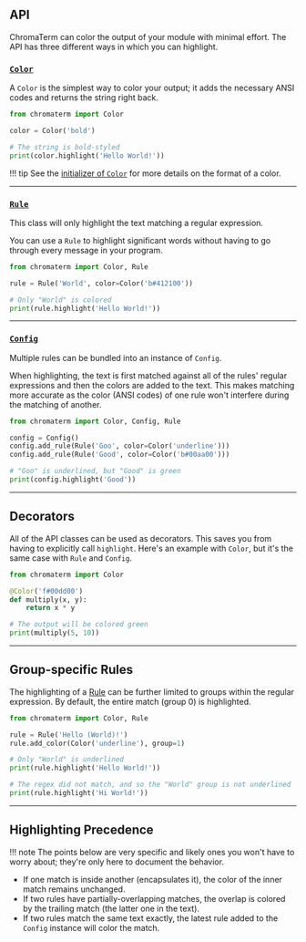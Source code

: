 ## API

ChromaTerm can color the output of your module with minimal effort. The API
has three different ways in which you can highlight.

### [`Color`](../color)

A `Color` is the simplest way to color your output; it adds the necessary ANSI
codes and returns the string right back.

```python
from chromaterm import Color

color = Color('bold')

# The string is bold-styled
print(color.highlight('Hello World!'))
```

!!! tip
    See the [initializer of `Color`](../color/#chromaterm.Color.__init__) for
    more details on the format of a color.

---


### [`Rule`](../rule)

This class will only highlight the text matching a regular expression.

You can use a `Rule` to highlight significant words without having to go through
every message in your program.

```python
from chromaterm import Color, Rule

rule = Rule('World', color=Color('b#412100'))

# Only "World" is colored
print(rule.highlight('Hello World!'))
```

---

### [`Config`](../config)

Multiple rules can be bundled into an instance of `Config`.

When highlighting, the text is first matched against all of the rules' regular
expressions and then the colors are added to the text. This makes matching more
accurate as the color (ANSI codes) of one rule won't interfere during the
matching of another.

```python
from chromaterm import Color, Config, Rule

config = Config()
config.add_rule(Rule('Goo', color=Color('underline')))
config.add_rule(Rule('Good', color=Color('b#00aa00')))

# "Goo" is underlined, but "Good" is green
print(config.highlight('Good'))
```

---

## Decorators

All of the API classes can be used as decorators. This saves you from having to
explicitly call `highlight`. Here's an example with `Color`, but it's the same
case with `Rule` and `Config`.

```python
from chromaterm import Color

@Color('f#00dd00')
def multiply(x, y):
    return x * y

# The output will be colored green
print(multiply(5, 10))
```

---

## Group-specific Rules

The highlighting of a [Rule](../rule) can be further limited to groups within
the regular expression. By default, the entire match (group 0) is highlighted.

```python
from chromaterm import Color, Rule

rule = Rule('Hello (World)!')
rule.add_color(Color('underline'), group=1)

# Only "World" is underlined
print(rule.highlight('Hello World!'))

# The regex did not match, and so the "World" group is not underlined
print(rule.highlight('Hi World!'))
```

---

## Highlighting Precedence

!!! note
    The points below are very specific and likely ones you won't have to worry
    about; they're only here to document the behavior.

* If one match is inside another (encapsulates it), the color of the inner match
  remains unchanged.
* If two rules have partially-overlapping matches, the overlap is colored by the
  trailing match (the latter one in the text).
* If two rules match the same text exactly, the latest rule added to the `Config`
  instance will color the match.
